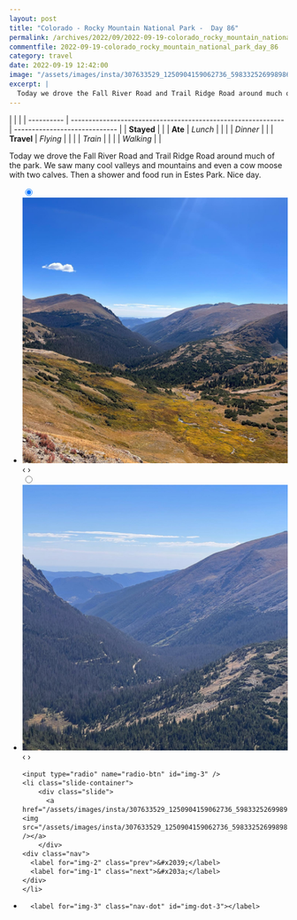 ```yaml
---
layout: post
title: "Colorado - Rocky Mountain National Park -  Day 86"
permalink: /archives/2022/09/2022-09-19-colorado_rocky_mountain_national_park_day_86.html
commentfile: 2022-09-19-colorado_rocky_mountain_national_park_day_86
category: travel
date: 2022-09-19 12:42:00
image: "/assets/images/insta/307633529_1250904159062736_5983325269989860014_n_17871592829767446.jpg"
excerpt: |
  Today we drove the Fall River Road and Trail Ridge Road around much of the park. We saw many cool valleys and mountains and even a cow moose with two calves. Then a shower and food run in Estes Park. Nice day.
---
```


|            |                                                              |
| ---------- | ------------------------------------------------------------ | ----------------------------- |
| **Stayed** |  |
| **Ate**    | _Lunch_                                                      |          |
|            | _Dinner_                                                     |          |
| **Travel** | _Flying_                                                     |          |
|            | _Train_                                                      |          |
|            | _Walking_                                                    |          |


Today we drove the Fall River Road and Trail Ridge Road around much of the park. We saw many cool valleys and mountains and even a cow moose with two calves. Then a shower and food run in Estes Park. Nice day.


<ul class="slides">
    <input type="radio" name="radio-btn" id="img-1" checked="checked" />
    <li class="slide-container">
        <div class="slide">
          <a href="/assets/images/insta/307439683_488654093109595_9137815473026127364_n_17937233198510329.jpg"><img src="/assets/images/insta/307439683_488654093109595_9137815473026127364_n_17937233198510329.jpg" /></a>
        </div>
    <div class="nav">
      <label for="img-3" class="prev">&#x2039;</label>
      <label for="img-2" class="next">&#x203a;</label>
    </div>
    </li>
        <input type="radio" name="radio-btn" id="img-2"  />
    <li class="slide-container">
        <div class="slide">
          <a href="/assets/images/insta/307530942_621620489586994_8080941996935030753_n_17976403939709561.jpg"><img src="/assets/images/insta/307530942_621620489586994_8080941996935030753_n_17976403939709561.jpg" /></a>
        </div>
    <div class="nav">
      <label for="img-1" class="prev">&#x2039;</label>
      <label for="img-3" class="next">&#x203a;</label>
    </div>
    </li>
    
    <input type="radio" name="radio-btn" id="img-3" />
    <li class="slide-container">
        <div class="slide">
          <a href="/assets/images/insta/307633529_1250904159062736_5983325269989860014_n_17871592829767446.jpg"><img src="/assets/images/insta/307633529_1250904159062736_5983325269989860014_n_17871592829767446.jpg" /></a>
        </div>
    <div class="nav">
      <label for="img-2" class="prev">&#x2039;</label>
      <label for="img-1" class="next">&#x203a;</label>
    </div>
    </li>
			
<li class="nav-dots">
      <label for="img-1" class="nav-dot" id="img-dot-1"></label>
      <label for="img-2" class="nav-dot" id="img-dot-2"></label>

      <label for="img-3" class="nav-dot" id="img-dot-3"></label>

</li>
</ul>        
             

		
